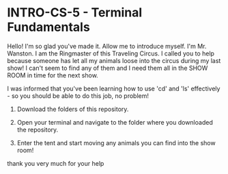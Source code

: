 # INTRO-CS-5 -  Terminal Fundamentals 

Hello! I'm so glad you've made it. Allow me to introduce myself. I'm Mr. Wanston. I am the Ringmaster of this Traveling Circus. I called you to help because someone has let all my animals loose into the circus during my last show! I can't seem to find any of them and I need them all in the SHOW ROOM in time for the next show. 

I was informed that you've been learning how to use 'cd' and 'ls' effectively - so you should be able to do this job, no problem!

1. Download the folders of this repository.

2. Open your terminal and navigate to the folder where you downloaded the repository.

3. Enter the tent and start moving any animals you can find into the show room! 

thank you very much for your help


 
